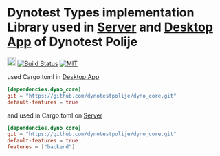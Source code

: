 # Dynotest Types implementation Library used in [Server](https://github.com/dynotestpolije/dyno_server) and [Desktop App](https://github.com/dynotestpolije/dyno_app) of Dynotest Polije 

[<img alt="github" src="https://img.shields.io/badge/github-dynotestpolije/dyno_core-8da0cb?logo=github" height="20">](https://github.com/dynotestpolije/dyno_core)
[![Build Status](https://github.com/dynotestpolije/dyno_core/workflows/CI/badge.svg)](https://github.com/dynotestpolije/dyno_core/actions?workflow=CI)
[![MIT](https://img.shields.io/badge/license-MIT-blue.svg)](https://github.com/dynotestpolije/dyno_core/blob/master/LICENSE)

used Cargo.toml in [Desktop App](https://github.com/dynotestpolije/dyno_app)
```toml
[dependencies.dyno_core]
git = "https://github.com/dynotestpolije/dyno_core.git"
default-features = true
```
and used in Cargo.toml on [Server](https://github.com/dynotestpolije/dyno_server)
```toml
[dependencies.dyno_core]
git = "https://github.com/dynotestpolije/dyno_core.git"
default-features = true
features = ["backend"]
```


